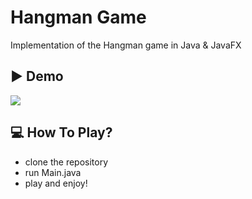 
# Hangman Game 
Implementation of the Hangman game in Java & JavaFX
## ▶ Demo  
![](https://github.com/BrachiFrenkel/Hangman/blob/main/hangman.gif)
## 💻 How To Play?
* clone the repository
* run Main.java
* play and enjoy!
